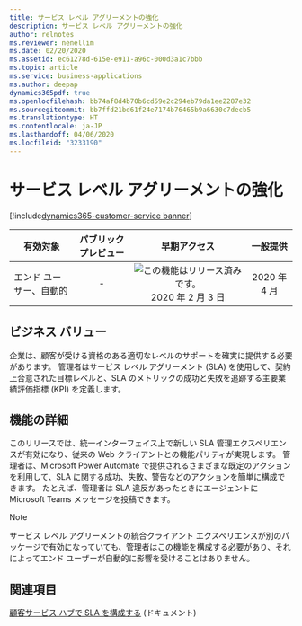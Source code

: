 ```yaml
---
title: サービス レベル アグリーメントの強化
description: サービス レベル アグリーメントの強化
author: relnotes
ms.reviewer: nenellim
ms.date: 02/20/2020
ms.assetid: ec61278d-615e-e911-a96c-000d3a1c7bbb
ms.topic: article
ms.service: business-applications
ms.author: deepap
dynamics365pdf: true
ms.openlocfilehash: bb74af8d4b70b6cd59e2c294eb79da1ee2287e32
ms.sourcegitcommit: bb7ffd21bd61f24e7174b76465b9a6630c7decb5
ms.translationtype: HT
ms.contentlocale: ja-JP
ms.lasthandoff: 04/06/2020
ms.locfileid: "3233190"
---
```

# <a name="enhancements-in-service-level-agreements"></a>サービス レベル アグリーメントの強化
[!include[dynamics365-customer-service banner](../includes/dynamics365-customer-service.md)]

| 有効対象    |  パブリック プレビュー | 早期アクセス | 一般提供 | 
| ---------- | :----------: |:----------: |:----------: |
|エンド ユーザー、自動的|-|![この機能はリリース済みです。](/dynamics365-release-plan/media/green-checkmark.png "この機能はリリース済みです。") 2020 年 2 月 3 日| 2020 年 4 月|


## <a name="business-value"></a>ビジネス バリュー
<!-- bv start -->
企業は、顧客が受ける資格のある適切なレベルのサポートを確実に提供する必要があります。 管理者はサービス レベル アグリーメント (SLA) を使用して、契約上合意された目標レベルと、SLA のメトリックの成功と失敗を追跡する主要業績評価指標 (KPI) を定義します。
<!-- bv end -->



## <a name="feature-details"></a>機能の詳細
<!--feature detail start -->
このリリースでは、統一インターフェイス上で新しい SLA 管理エクスペリエンスが有効になり、従来の Web クライアントとの機能パリティが実現します。 管理者は、Microsoft Power Automate で提供されるさまざまな既定のアクションを利用して、SLA に関する成功、失敗、警告などのアクションを簡単に構成できます。 たとえば、管理者は SLA 違反があったときにエージェントに Microsoft Teams メッセージを投稿できます。
<!--feature detail end -->


> [!NOTE]
> サービス レベル アグリーメントの統合クライアント エクスペリエンスが別のパッケージで有効になっていても、管理者はこの機能を構成する必要があり、それによってエンド ユーザーが自動的に影響を受けることはありません。







## <a name="see-also"></a>関連項目


<!--docs start-->
[顧客サービス ハブで SLA を構成する](https://docs.microsoft.com/dynamics365/customer-service/define-service-level-agreements#configure-slas-in-customer-service-hub) (ドキュメント)
<!--docs end-->

